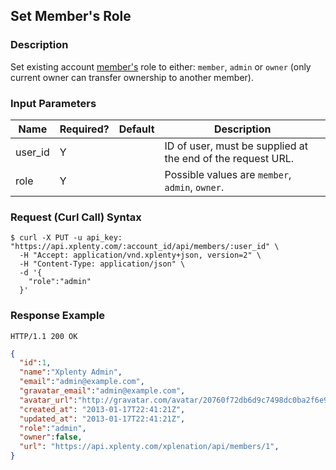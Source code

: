 ## Set Member's Role

### Description
Set existing account [member's](https://github.com/xplenty/xplenty-api-doc-v2/blob/master/resources/user.md) role to either: `member`, `admin` or `owner` (only current owner can transfer ownership to another member).

### Input Parameters

|Name|Required?|Default|Description|
|----|---------|-------|-----------|
user_id|Y| |ID of user, must be supplied at the end of the request URL.
role|Y| |Possible values are `member`, `admin`, `owner`.

### Request (Curl Call) Syntax
```shell
$ curl -X PUT -u api_key: "https://api.xplenty.com/:account_id/api/members/:user_id" \
  -H "Accept: application/vnd.xplenty+json, version=2" \
  -H "Content-Type: application/json" \
  -d '{
    "role":"admin"
  }'
```

### Response Example
```HTTP
HTTP/1.1 200 OK
```

```json
{
  "id":1,
  "name":"Xplenty Admin",
  "email":"admin@example.com",
  "gravatar_email":"admin@example.com",
  "avatar_url":"http://gravatar.com/avatar/20760f72db6d9c7498dc0ba2f6e95fba.png?d=retro&s=140",
  "created_at": "2013-01-17T22:41:21Z",
  "updated_at": "2013-01-17T22:41:21Z",
  "role":"admin",
  "owner":false,
  "url": "https://api.xplenty.com/xplenation/api/members/1",
}
```
